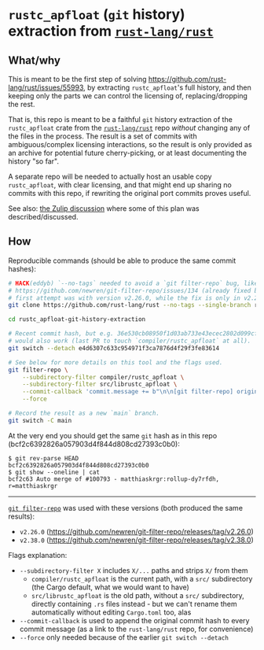 # `rustc_apfloat` (`git` history) extraction from [`rust-lang/rust`](https://github.com/rust-lang/rust)

## What/why

This is meant to be the first step of solving https://github.com/rust-lang/rust/issues/55993, by extracting `rustc_apfloat`'s full history, and then keeping only the parts we can control the licensing of, replacing/dropping the rest.

That is, this repo is meant to be a faithful `git` history extraction of the `rustc_apfloat` crate from the [`rust-lang/rust`](https://github.com/rust-lang/rust) repo _without_ changing any of the files in the process.
The result is a set of commits with ambiguous/complex licensing interactions, so the result is only provided as an archive for potential future cherry-picking, or at least documenting the history "so far".

A separate repo will be needed to actually host an usable copy `rustc_apfloat`, with clear licensing, and that might end up sharing no commits with this repo, if rewriting the original port commits proves useful.

See also: [the Zulip discussion](https://rust-lang.zulipchat.com/#narrow/stream/231349-t-core.2Flicensing/topic/apfloat/near/303827251) where some of this plan was described/discussed.

## How

Reproducible commands (should be able to produce the same commit hashes):
```sh
# HACK(eddyb) `--no-tags` needed to avoid a `git filter-repo` bug, likely
# https://github.com/newren/git-filter-repo/issues/134 (already fixed but the
# first attempt was with version v2.26.0, while the fix is only in v2.29.0)
git clone https://github.com/rust-lang/rust --no-tags --single-branch rustc_apfloat-git-history-extraction

cd rustc_apfloat-git-history-extraction

# Recent commit hash, but e.g. 36e530cb08950f1d03ab733e43ecec2802d099cf
# would also work (last PR to touch `compiler/rustc_apfloat` at all).
git switch --detach e4d6307c633c954971f3ca7876d4f29f3fe83614

# See below for more details on this tool and the flags used.
git filter-repo \
    --subdirectory-filter compiler/rustc_apfloat \
    --subdirectory-filter src/librustc_apfloat \
    --commit-callback 'commit.message += b"\n\n[git filter-repo] original commit: https://github.com/rust-lang/rust/commit/"+commit.original_id' \
    --force

# Record the result as a new `main` branch.
git switch -C main
```
At the very end you should get the same `git` hash as in this repo (bcf2c6392826a057903d4f844d808cd27393c0b0):
```console
$ git rev-parse HEAD
bcf2c6392826a057903d4f844d808cd27393c0b0
$ git show --oneline | cat
bcf2c63 Auto merge of #100793 - matthiaskrgr:rollup-dy7rfdh, r=matthiaskrgr
```
---

[`git filter-repo`](https://github.com/newren/git-filter-repo) was used with these versions (both produced the same results):
- `v2.26.0` (https://github.com/newren/git-filter-repo/releases/tag/v2.26.0)
- `v2.38.0` (https://github.com/newren/git-filter-repo/releases/tag/v2.38.0)

Flags explanation:
- `--subdirectory-filter X` includes `X/...` paths and strips `X/` from them
  - `compiler/rustc_apfloat` is the current path, with a `src/` subdirectory
    (the Cargo default, what we would want to have)
  - `src/librustc_apfloat` is the old path, without a `src/` subdirectory,
    directly containing `.rs` files instead - but we can't rename them
    automatically without editing `Cargo.toml` too, alas
- `--commit-callback` is used to append the original commit hash to every
  commit message (as a link to the `rust-lang/rust` repo, for convenience)
- `--force` only needed because of the earlier `git switch --detach`
